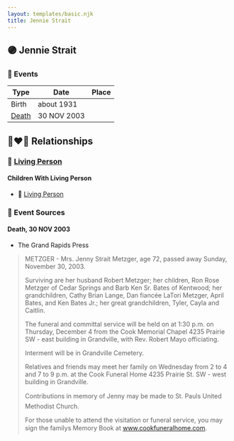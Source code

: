 ```yaml
---
layout: templates/basic.njk
title: Jennie Strait
---
```

## 🟣 Jennie Strait

### 📆 Events

Type | Date | Place
------ | ------ | ------
Birth | about 1931 |
[Death](#event-1) | 30 NOV 2003 |

## 👩‍❤️‍👨 Relationships

### 🔵 [Living Person](/people/2/25349238)

#### Children With Living Person
* 🔵 [Living Person](/people/7/77213200)
### 📰 Event Sources

#### <a id="event-1"></a> Death, 30 NOV 2003
* The Grand Rapids Press
>   
  > METZGER - Mrs. Jenny Strait Metzger, age 72, passed away Sunday, November 30, 2003.  
  >   
  > Surviving are her husband Robert Metzger; her children, Ron Rose Metzger of Cedar Springs and Barb Ken Sr. Bates of Kentwood; her grandchildren, Cathy Brian Lange, Dan fiancée LaTori Metzger, April Bates, and Ken Bates Jr.; her great grandchildren, Tyler, Cayla and Caitlin.  
  >   
  > The funeral and committal service will be held on at 1:30 p.m. on Thursday, December 4 from the Cook Memorial Chapel 4235 Prairie SW - east building in Grandville, with Rev. Robert Mayo officiating.  
  >   
  > Interment will be in Grandville Cemetery.  
  >   
  > Relatives and friends may meet her family on Wednesday from 2 to 4 and 7 to 9 p.m. at the Cook Funeral Home 4235 Prairie St. SW - west building in Grandville.  
  >   
  > Contributions in memory of Jenny may be made to St. Pauls United Methodist Church.  
  >   
  > For those unable to attend the visitation or funeral service, you may sign the familys Memory Book at www.cookfuneralhome.com.